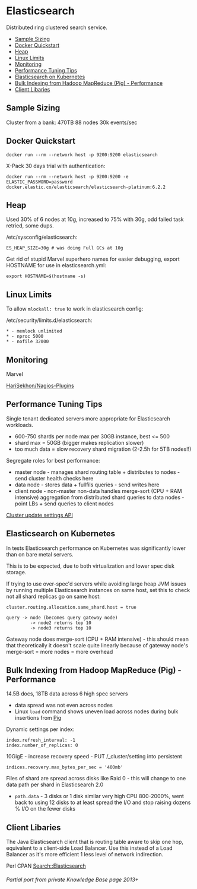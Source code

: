 # Elasticsearch

Distributed ring clustered search service.

<!-- INDEX_START -->
- [Sample Sizing](#sample-sizing)
- [Docker Quickstart](#docker-quickstart)
- [Heap](#heap)
- [Linux Limits](#linux-limits)
- [Monitoring](#monitoring)
- [Performance Tuning Tips](#performance-tuning-tips)
- [Elasticsearch on Kubernetes](#elasticsearch-on-kubernetes)
- [Bulk Indexing from Hadoop MapReduce (Pig) - Performance](#bulk-indexing-from-hadoop-mapreduce-pig---performance)
- [Client Libaries](#client-libaries)
<!-- INDEX_END -->

## Sample Sizing

Cluster from a bank: 470TB 88 nodes 30k events/sec

## Docker Quickstart

```shell
docker run --rm --network host -p 9200:9200 elasticsearch
```

X-Pack 30 days trial with authentication:

```shell
docker run --rm --network host -p 9200:9200 -e ELASTIC_PASSWORD=password docker.elastic.co/elasticsearch/elasticsearch-platinum:6.2.2
```

## Heap

Used 30% of 6 nodes at 10g, increased to 75% with 30g, odd failed task retried, some dups.

/etc/sysconfig/elasticsearch:

```
ES_HEAP_SIZE=30g # was doing Full GCs at 10g
```

Get rid of stupid Marvel superhero names for easier debugging, export HOSTNAME for use in elasticsearch.yml:

```
export HOSTNAME=$(hostname -s)
```

## Linux Limits

To allow `mlockall: true` to work in elasticsearch config:

/etc/security/limits.d/elasticsearch:

```
* - memlock unlimited
* - nproc 5000
* - nofile 32000
```

## Monitoring

Marvel

[HariSekhon/Nagios-Plugins](https://github.com/HariSekhon/Nagios-Plugins)

## Performance Tuning Tips

Single tenant dedicated servers more appropriate for Elasticsearch workloads.

- 600-750 shards per node max per 30GB instance, best <= 500
- shard max = 50GB (bigger makes replication slower)
- too much data = slow recovery shard migration (2-2.5h for 5TB nodes!!)

Segregate roles for best performance:
- master node - manages shard routing table + distributes to nodes - send cluster health checks here
- data node   - stores data + fullfils queries - send writes here
- client node - non-master non-data handles merge-sort (CPU + RAM intensive) aggregation from distributed shard queries to data nodes - point LBs + send queries to client nodes

[Cluster update settings API](
https://www.elastic.co/guide/en/elasticsearch/reference/current/cluster-update-settings.html)

## Elasticsearch on Kubernetes

In tests Elasticsearch performance on Kubernetes was significantly lower than on bare metal servers.

This is to be expected, due to both virtualization and lower spec disk storage.

If trying to use over-spec'd servers while avoiding large heap JVM issues by running multiple Elasticsearch
instances on same host, set this to check not all shard replicas go on same host:

```
cluster.routing.allocation.same_shard.host = true
```

```
query -> node (becomes query gateway node)
         -> node2 returns top 10
         -> node3 returns top 10
```
Gateway node does merge-sort (CPU + RAM intensive) - this should mean that theoretically it doesn't scale quite
linearly because of gateway node's merge-sort = more nodes = more overhead

## Bulk Indexing from Hadoop MapReduce (Pig) - Performance

14.5B docs, 18TB data across 6 high spec servers

- data spread was not even across nodes
- Linux `load` command shows uneven load across nodes during bulk insertions from
[Pig](https://github.com/HariSekhon/DevOps-Python-tools/blob/master/pig-text-to-elasticsearch.pig)

Dynamic settings per index:

```
index.refresh_interval: -1
index.number_of_replicas: 0
```

10GigE - increase recovery speed - PUT /_cluster/setting into persistent

```
indices.recovery.max_bytes_per_sec = '400mb'
```

Files of shard are spread across disks like Raid 0 - this will change to one data path per shard in Elasticsearch 2.0
- `path.data` - 3 disks or 1 disk similar very high CPU 800-2000%, went back to using 12 disks to at least spread the
I/O and stop raising dozens % I/O on the fewer disks

## Client Libaries

The Java Elasticsearch client that is routing table aware to skip one hop, equivalent to a client-side Load
Balancer. Use this instead of a Load Balancer as it's more efficient 1 less level of network indirection.

Perl CPAN [Search::Elasticsearch](https://metacpan.org/pod/Search::Elasticsearch)

###### Partial port from private Knowledge Base page 2013+
